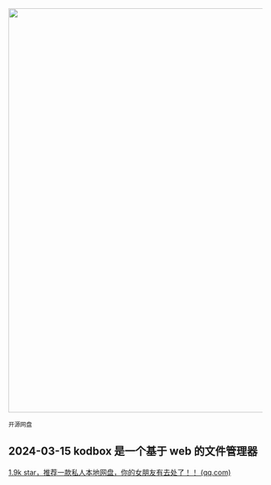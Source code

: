 <img src="https://img.picui.cn/free/2024/10/22/67176d9e8093b.png" width="800" />  

<small>开源网盘</small>

## 2024-03-15 kodbox 是一个基于 web 的文件管理器

[1.9k star，推荐一款私人本地网盘，你的女朋友有去处了！！ (qq.com)](https://mp.weixin.qq.com/s?__biz=MzU4MjY3Mzc3OQ==&mid=2247490591&idx=1&sn=95a331627c0764345adfc79bf2b706ab&chksm=fdb5e803cac26115f948de61514371c27de6b8d9241c4e921151b2adacc292547793e5eb923f&token=142817528&lang=zh_CN#rd)